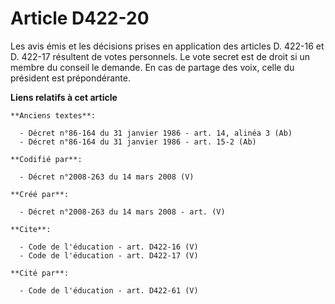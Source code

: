 # Article D422-20

Les avis émis et les décisions prises en application des articles D. 422-16 et D. 422-17 résultent de votes personnels. Le
vote secret est de droit si un membre du conseil le demande. En cas de partage des voix, celle du président est
prépondérante.

**Liens relatifs à cet article**

	**Anciens textes**:

	  - Décret n°86-164 du 31 janvier 1986 - art. 14, alinéa 3 (Ab)
	  - Décret n°86-164 du 31 janvier 1986 - art. 15-2 (Ab)

	**Codifié par**:

	  - Décret n°2008-263 du 14 mars 2008 (V)

	**Créé par**:

	  - Décret n°2008-263 du 14 mars 2008 - art. (V)

	**Cite**:

	  - Code de l'éducation - art. D422-16 (V)
	  - Code de l'éducation - art. D422-17 (V)

	**Cité par**:

	  - Code de l'éducation - art. D422-61 (V)
